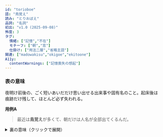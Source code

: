```yaml
---
id: "torioboe"
語: "鳥覚え"
読み: "とりおぼえ"
品詞: "名詞"
初出: "v1.0 (2025-09-08)"
怖度: 3
タグ:
  情緒: ["記憶","不在"]
  モチーフ: ["朝","窓"]
  仕掛け: ["用法二層","省略主語"]
関連: ["madowakisu","okigoe","ekitoone"]
A11y:
  contentWarnings: ["記憶喪失の想起"]
---
```


### 表の意味
夜明け前後の、ごく短いあいだだけ思い出せる出来事や固有名のこと。起床後は痕跡だけ残して、ほとんど必ず失われる。

**用例A**
> 最近は**鳥覚え**が多くて、朝だけは人名が全部出てくるんだ。

<details><summary>裏の意味（クリックで展開）</summary>

**裏の意味**  
朝方に“思い出す”のではなく、**朝方にだけ思い出すように調整されている**記憶。思い出している主体は本人とは限らない。

**手がかり**
- 毎朝同じ時刻・同じ**窓**辺
- 思い出す語の**一人称が揺れる**
- 生活圏にない地名が自然に混ざる

**用例B**
> きょうの**鳥覚え**も通学路だった。ぼくは通勤だよ、と窓に言った。
</details>
